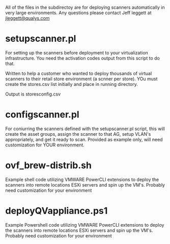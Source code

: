 All of the files in the subdirectoy are for deploying scanners automatically in very large environments.  Any questions please contact Jeff leggett at jleggett@qualys.com


setupscanner.pl
=============
For setting up the scanners before deployment to your virtualization infrastructure.  You need the activation codes output from this script to do that.  

Written to help a customer who wanted to deploy thousands of virtual scanners to their retail store environment (a scnner per store).  YOu must create the stores.csv list initially and place in running directory.

Output is storesconfig.csv

configscanner.pl
==============
For coniurring the scanners defined with the setupscanner.pl script, this will create the asset groups, assign the scanner to that AG, setup VLAN's appropriately, and get it ready to scan.  Provided as example only, will need customization for YOUR environment.

ovf_brew-distrib.sh
==============
Example shell code utilizing VMWARE PowerCLI extensions to deploy the scanners into remote locations ESXi servers and spin up the VM's.  Probably need customization for your environment

deployQVappliance.ps1
==============
Example Powershell code utilizing VMWARE PowerCLI extensions to deploy the scanners into remote locations ESXi servers and spin up the VM's.  Probably need customization for your environment
